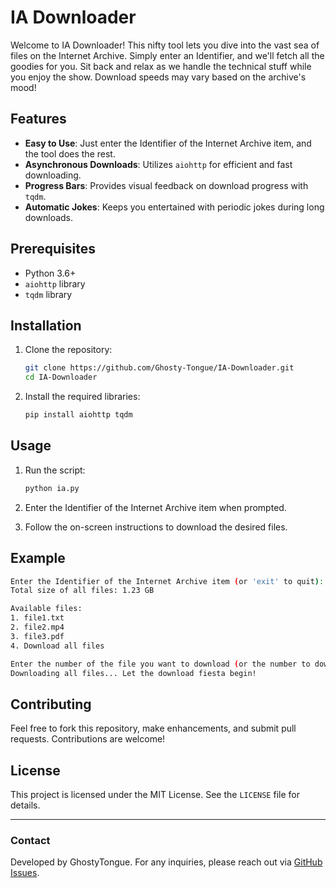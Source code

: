 # IA Downloader

Welcome to IA Downloader! This nifty tool lets you dive into the vast sea of files on the Internet Archive. Simply enter an Identifier, and we'll fetch all the goodies for you. Sit back and relax as we handle the technical stuff while you enjoy the show. Download speeds may vary based on the archive's mood!

## Features

- **Easy to Use**: Just enter the Identifier of the Internet Archive item, and the tool does the rest.
- **Asynchronous Downloads**: Utilizes `aiohttp` for efficient and fast downloading.
- **Progress Bars**: Provides visual feedback on download progress with `tqdm`.
- **Automatic Jokes**: Keeps you entertained with periodic jokes during long downloads.

## Prerequisites

- Python 3.6+
- `aiohttp` library
- `tqdm` library

## Installation

1. Clone the repository:
   ```sh
   git clone https://github.com/Ghosty-Tongue/IA-Downloader.git
   cd IA-Downloader
   ```

2. Install the required libraries:
   ```sh
   pip install aiohttp tqdm
   ```

## Usage

1. Run the script:
   ```sh
   python ia.py
   ```

2. Enter the Identifier of the Internet Archive item when prompted.

3. Follow the on-screen instructions to download the desired files.

## Example

```sh
Enter the Identifier of the Internet Archive item (or 'exit' to quit): example-identifier
Total size of all files: 1.23 GB

Available files:
1. file1.txt
2. file2.mp4
3. file3.pdf
4. Download all files

Enter the number of the file you want to download (or the number to download all files): 4
Downloading all files... Let the download fiesta begin!
```

## Contributing

Feel free to fork this repository, make enhancements, and submit pull requests. Contributions are welcome!

## License

This project is licensed under the MIT License. See the `LICENSE` file for details.

---

### Contact

Developed by GhostyTongue. For any inquiries, please reach out via [GitHub Issues](https://github.com/Ghosty-Tongue/IA-Downloader/issues).
